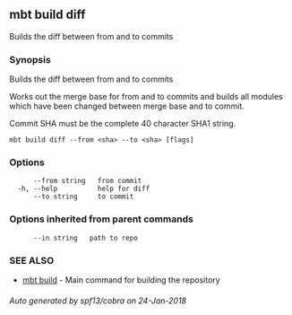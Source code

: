 ## mbt build diff

Builds the diff between from and to commits

### Synopsis


Builds the diff between from and to commits

Works out the merge base for from and to commits and 
builds all modules which have been changed between merge base and 
to commit.

Commit SHA must be the complete 40 character SHA1 string.
	

```
mbt build diff --from <sha> --to <sha> [flags]
```

### Options

```
      --from string   from commit
  -h, --help          help for diff
      --to string     to commit
```

### Options inherited from parent commands

```
      --in string   path to repo
```

### SEE ALSO
* [mbt build](mbt_build.md)	 - Main command for building the repository

###### Auto generated by spf13/cobra on 24-Jan-2018
